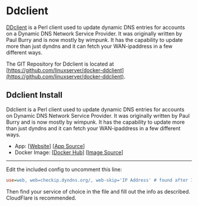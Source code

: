# Ddclient

[DDclient](https://sourceforge.net/p/ddclient/wiki/Home/) is a Perl client used to update dynamic DNS entries for accounts on a Dynamic DNS Network Service Provider. It was originally written by Paul Burry and is now mostly by wimpunk. It has the capability to update more than just dyndns and it can fetch your WAN-ipaddress in a few different ways.

The GIT Repository for Ddclient is located at [https://github.com/linuxserver/docker-ddclient](https://github.com/linuxserver/docker-ddclient).

## Ddclient Install

Ddclient is a Perl client used to update dynamic DNS entries for accounts on Dynamic DNS Network Service Provider. It was originally written by Paul Burry and is now mostly by wimpunk. It has the capability to update more than just dyndns and it can fetch your WAN-ipaddress in a few different ways.

- App: [[Website](https://docs.linuxserver.io/images/docker-ddclient)] [[App Source](https://github.com/linuxserver/docker-ddclient)]
- Docker Image: [[Docker Hub](https://hub.docker.com/)] [[Image Source](https://hub.docker.com/r/linuxserver/ddclient)]

---


Edit the included config to uncomment this line:

```ini
use=web, web=checkip.dyndns.org/, web-skip='IP Address' # found after IP Address
```

Then find your service of choice in the file and fill out the info as described. CloudFlare is recommended.
